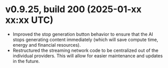 # v0.9.25, build 200 (2025-01-xx xx:xx UTC)
- Improved the stop generation button behavior to ensure that the AI stops generating content immediately (which will save compute time, energy and financial resources).
- Restructured the streaming network code to be centralized out of the individual providers. This will allow for easier maintenance and updates in the future.